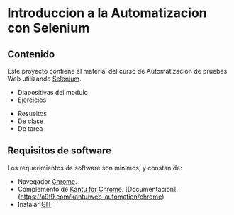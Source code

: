 # Introduccion a la Automatizacion con Selenium
## Contenido
 Este proyecto contiene el material del curso de Automatización de pruebas Web utilizando [Selenium](http://seleniumhq.org).  

* Diapositivas del modulo
* Ejercicios
 - Resueltos
 - De clase
 - De tarea

## Requisitos de software
Los requerimientos de software son minimos, y constan de:

* Navegador [Chrome](https://www.google.com/chrome/).
* Complemento de [Kantu for Chrome](https://chrome.google.com/webstore/detail/kantu-%F0%9F%A4%96-fresh-web-automa/gcbalfbdmfieckjlnblleoemohcganoc).  [Documentacion].(https://a9t9.com/kantu/web-automation/chrome)
* Instalar [GIT](https://git-scm.com/book/es/v1/Empezando-Instalando-Git)